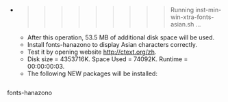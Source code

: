 * >>>>>>>>> Running inst-min-win-xtra-fonts-asian.sh ...
  * After this operation, 53.5 MB of additional disk space will be used.
  * Install fonts-hanazono to display Asian characters correctly.
  * Test it by opening website http://ctext.org/zh.
  * Disk size = 4353716K. Space Used = 74092K. Runtime = 00:00:00:03.
  * The following NEW packages will be installed:
  ```bash
fonts-hanazono
  ```
